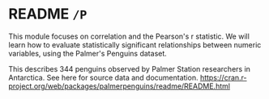 # README `/P`

This module focuses on correlation and the Pearson's r statistic.
We will learn how to evaluate statistically significant relationships between numeric variables, using the Palmer's Penguins dataset.

This describes 344 penguins observed by Palmer Station researchers in Antarctica.
See here for source data and documentation.
https://cran.r-project.org/web/packages/palmerpenguins/readme/README.html